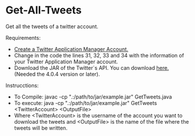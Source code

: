 # Get-All-Tweets
Get all the tweets of a twitter account.

Requirements:
* [Create a Twitter Application Manager Account.](https://apps.twitter.com/)
* Change in the code the lines 31, 32, 33 and 34 with the information of your Twitter Application Manager account.
* Download the JAR of the Twitter´s API. You can download [here.](https://mvnrepository.com/artifact/org.twitter4j/twitter4j-core/4.0.4) (Needed the 4.0.4 version or later).

Instrucctions:
* To Compile: javac -cp ".:/path/to/jar/example.jar" GetTweets.java
* To execute: java -cp ".:/path/to/jar/example.jar" GetTweets \<TwitterAccount> \<OutputFile>
* Where \<TwitterAccount> is the username of the account you want to download the tweets and \<OutputFile> is the name of the file where the tweets will be written.
